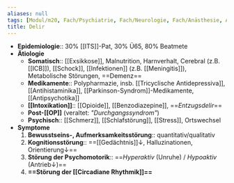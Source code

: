 ```yaml
---
aliases: null
tags: [Modul/m20, Fach/Psychiatrie, Fach/Neurologie, Fach/Anästhesie, Art/Pathologie]
title: Delir
---
```

- **Epidemiologie**:: 30% [[ITS]]-Pat, 30% Ü65, 80% Beatmete
- **Ätiologie**
	- **Somatisch**:: [[Exsikkose]], Malnutrition, Harnverhalt, Cerebral (z.B. [[ICB]]), [[Schock]], [[Infektionen]] (z.B. [[Meningitis]]), Metabolische Störungen, ==Demenz==
	- **Medikamente**:: Polypharmazie, insb. [[Tricyclische Antidepressiva]], [[Antihistaminika]], [[Parkinson-Syndrom]]-Medikamente, [[Antipsychotika]]
	- **[[Intoxikation]]**:: [[Opioide]], [[Benzodiazepine]], ==*Entzugsdelir*==
	- **Post-[[OP]]** (veraltet: *"Durchgangssyndrom"*)
	- **Psychisch**:: [[Schmerz]], [[Schlafstörung]], [[Stress]], Ortswechsel
- **Symptome**
	1. **Bewusstseins-, Aufmerksamkeitsstörung**:: quantitativ/qualitativ
	2. **Kognitionsstörung**:: ==[[Gedächtnis]]↓, Halluzinationen, Orientierung↓== 
	3. **Störung der Psychomotorik**:: ==*Hyperaktiv* (Unruhe) / *Hypoaktiv* (Antrieb↓)==
	4. **==Störung der [[Circadiane Rhythmik]]==**
